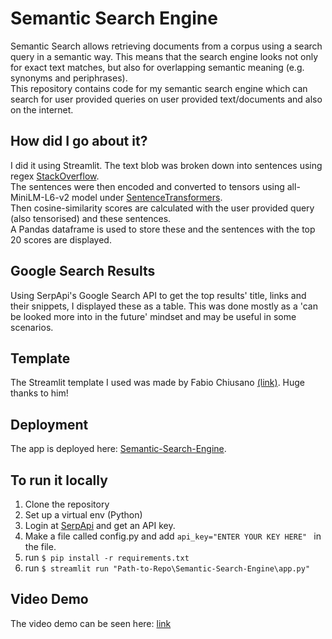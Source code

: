 # Semantic Search Engine
Semantic Search allows retrieving documents from a corpus using a search query in a semantic way. This means that the search engine looks not only for exact text matches, but also for overlapping semantic meaning (e.g. synonyms and periphrases).
\
This repository contains code for my semantic search engine which can search for user provided queries on user provided text/documents and also on the internet.

## How did I go about it?
I did it using Streamlit. The text blob was broken down into sentences using regex [StackOverflow](https://stackoverflow.com/questions/4576077/how-can-i-split-a-text-into-sentences).\
The sentences were then encoded and converted to tensors using all-MiniLM-L6-v2 model under [SentenceTransformers](https://github.com/UKPLab/sentence-transformers). \
Then cosine-similarity scores are calculated with the user provided query (also tensorised) and these sentences.\
A Pandas dataframe is used to store these and the sentences with the top 20 scores are displayed.

## Google Search Results
Using SerpApi's Google Search API to get the top results' title, links and their snippets, I displayed these as a table. This was done mostly as a 'can be looked more into in the future' mindset and may be useful in some scenarios.

## Template
The Streamlit template I used was made by Fabio Chiusano [(link)](https://huggingface.co/spaces/fabiochiu/semantic-search-medium).  Huge thanks to him!

## Deployment
The app is deployed here: [Semantic-Search-Engine](https://huggingface.co/spaces/siddhartha-mahajan/Semantic-Search-Engine).

## To run it locally
1. Clone the repository
2. Set up a virtual env (Python)
3. Login at [SerpApi](https://serpapi.com/) and get an API key.
4. Make a file called config.py and add ```api_key="ENTER YOUR KEY HERE" ``` in the file.
5. run ``` $ pip install -r requirements.txt ```
6. run ``` $ streamlit run "Path-to-Repo\Semantic-Search-Engine\app.py" ```

## Video Demo
The video demo can be seen here: [link](https://youtu.be/6jq1CLPI33g)
